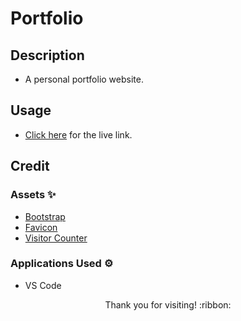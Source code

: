 # Portfolio

## Description

- A personal portfolio website.

## Usage

- [Click here](https://hbarry89.github.io/) for the live link.

## Credit

### Assets :sparkles:
- [Bootstrap](https://getbootstrap.com/)
- [Favicon](https://favicon.io/)
- [Visitor Counter](https://www.freevisitorcounters.com/)

### Applications Used :gear:
- VS Code

<p align="center">Thank you for visiting! :ribbon:</p>